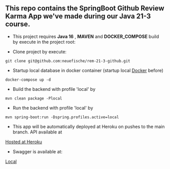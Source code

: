 ## This repo contains the SpringBoot Github Review Karma App we've made during our Java 21-3 course.

* This project requires __Java 16__ , __MAVEN__ and __DOCKER_COMPOSE__ build by execute in the project root:

* Clone project by execute:

`git clone git@github.com:neuefische/rem-21-3-github.git`
         
* Startup local database in docker container (startup local [Docker](https://www.docker.com/products/docker-desktop) before)

`docker-compose up -d`

* Build the backend with profile 'local' by

`mvn clean package -Plocal`

* Run the backend with profile 'local' by

`mvn spring-boot:run -Dspring.profiles.active=local
`

* This app will be automatically deployed at Heroku on pushes to the main branch. API available at

[Hosted at Heroku](https://rem-21-3-github.herokuapp.com/api/rem213)

* Swagger is available at:

[Local](http://localhost:8080/api/rem213/swagger-ui/)
